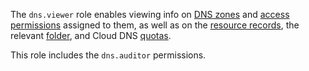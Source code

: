 The `dns.viewer` role enables viewing info on [DNS zones](../../dns/concepts/dns-zone.md) and [access permissions](../../iam/concepts/access-control/index.md) assigned to them, as well as on the [resource records](../../dns/concepts/resource-record.md), the relevant [folder](../../resource-manager/concepts/resources-hierarchy.md#folder), and Cloud DNS [quotas](../../dns/concepts/limits.md#cloud-dns-quotas).

This role includes the `dns.auditor` permissions.
